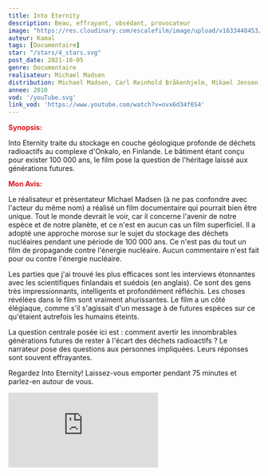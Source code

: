 ```yaml
---
title: Into Eternity
description: Beau, effrayant, obsédant, provocateur
image: "https://res.cloudinary.com/escalefilm/image/upload/v1633448453/IntoEternity_x5b3nv.jpg"
auteur: Kamal
tags: [Documentaire]
star: "/stars/4_stars.svg"
post_date: 2021-10-05
genre: Documentaire
realisateur: Michael Madsen
distribution: Michael Madsen, Carl Reinhold Bråkenhjelm, Mikael Jensen, Berit Lundqvist
annee: 2010
vod: '/youTube.svg'
link_vod: 'https://www.youtube.com/watch?v=ovx6d34f6S4'
---
```

<span style="color:#db161c">**Synopsis:**</span>

Into Eternity traite du stockage en couche géologique profonde de déchets radioactifs au complexe d'Onkalo, en Finlande. Le bâtiment étant conçu pour exister 100 000 ans, le film pose la question de l'héritage laissé aux générations futures.

<span style="color:#db161c">**Mon Avis:**</span>

Le réalisateur et présentateur Michael Madsen (à ne pas confondre avec l'acteur du même nom) a réalisé un film documentaire qui pourrait bien être unique. Tout le monde devrait le voir, car il concerne l'avenir de notre espèce et de notre planète, et ce n'est en aucun cas un film superficiel. Il a adopté une approche morose sur le sujet du stockage des déchets nucléaires pendant une période de 100 000 ans. Ce n'est pas du tout un film de propagande contre l'énergie nucléaire. Aucun commentaire n'est fait pour ou contre l'énergie nucléaire.

Les parties que j'ai trouvé les plus efficaces sont les interviews étonnantes avec les scientifiques finlandais et suédois (en anglais). Ce sont des gens très impressionnants, intelligents et profondément réfléchis. Les choses révélées dans le film sont vraiment ahurissantes. Le film a un côté élégiaque, comme s'il s'agissait d'un message à de futures espèces sur ce qu'étaient autrefois les humains éteints.

La question centrale posée ici est : comment avertir les innombrables générations futures de rester à l'écart des déchets radioactifs ? Le narrateur pose des questions aux personnes impliquées. Leurs réponses sont souvent effrayantes.

Regardez Into Eternity! Laissez-vous emporter pendant 75 minutes et parlez-en autour de vous.

<div>
    <iframe src="https://www.youtube.com/embed/81wZs7la8dc" title="YouTube video player" frameborder="0" allow="accelerometer; autoplay; clipboard-write; encrypted-media; gyroscope; picture-in-picture" allowfullscreen></iframe>
</div>


